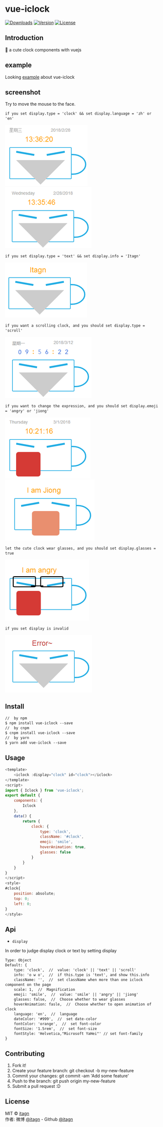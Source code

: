 ﻿# vue-iclock
<p>
  <a href="https://www.npmjs.com/package/vue-iclock.svg"><img src="https://img.shields.io/npm/dm/vue-iclock.svg" alt="Downloads"></a>
  <a href="https://www.npmjs.com/package/vue-iclock.svg"><img src="https://img.shields.io/npm/v/vue-iclock.svg" alt="Version"></a>
  <a href="https://www.npmjs.com/package/vue-iclock.svg"><img src="https://img.shields.io/npm/l/vue-iclock.svg" alt="License"></a>
</p>

## Introduction
:rocket: a cute clock components with vuejs  

## example
Looking [example](https://itagn.github.io/vue-iclock/dist/index.html) about vue-iclock  
## screenshot
Try to move the mouse to the face.  

    if you set display.type = 'clock' && set display.language = 'zh' or 'en'

![clock-zh.png](https://github.com/itagn/vue-iclock/raw/master/img/clock-zh.png) ![clock-en.png](https://github.com/itagn/vue-iclock/raw/master/img/clock-en.png)

    if you set display.type = 'text' && set display.info = 'Itagn' 

![text.png](https://github.com/itagn/vue-iclock/raw/master/img/text.png)

    if you want a scrolling clock, and you should set display.type = 'scroll'

![scroll.png](https://github.com/itagn/vue-iclock/raw/master/img/scroll.png)

    if you want to change the expression, and you should set display.emoji = 'angry' or 'jiong'

![angry.png](https://github.com/itagn/vue-iclock/raw/master/img/angry.png) ![jiong.png](https://github.com/itagn/vue-iclock/raw/master/img/jiong.png)

    let the cute clock wear glasses, and you should set display.glasses = true

![glasses.png](https://github.com/itagn/vue-iclock/raw/master/img/glasses.png)

    if you set display is invalid

![error.png](https://github.com/itagn/vue-iclock/raw/master/img/error.png)

## Install
```text
//  by npm
$ npm install vue-iclock --save
//  by cnpm
$ cnpm install vue-iclock --save
//  by yarn
$ yarn add vue-iclock --save
```
## Usage
```javascript
<template>
    <iclock :display="clock" id="clock"></iclock>
</template>
<script>
import { Iclock } from 'vue-iclock';
export default {
    components: {
        Iclock
    },
    data() {
        return {
            clock: {
                type: 'clock',
                className: '#clock',
                emoji: 'smile',
                hoverAnimation: true,
                glasses: false
            }
        }
    }
}
</script>
<style>
#clock{
    position: absolute;
    top: 0;
    left: 0;
}
</style>
```
## Api
- `display`  

In order to judge display clock or text by setting display  

    Type: Object
    Default: {
        type: 'clock',  //  value: 'clock' || 'text' || 'scroll'
        info: 'o w o',  //  if this.type is 'text', and show this.info
        className: '',  //  set className when more than one iclock component on the page
        scale: 1,  //  Magnification
        emoji: 'smile',  //  value: 'smile' || 'angry' || 'jiong'
        glasses: false,  //  Choose whether to wear glasses
        hoverAnimation: fasle,  //  Choose whether to open animation of clock
        language: 'en',  //  language
        dateColor: '#999',  //  set date-color
        fontColor: 'orange',  //  set font-color
        fontSize: '1.5rem',  //  set font-size
        fontStyle: 'Helvetica,"Microsoft YaHei"' // set font-family
    }

## Contributing

1. Fork it!
1. Create your feature branch: git checkout -b my-new-feature
1. Commit your changes: git commit -am 'Add some feature'
1. Push to the branch: git push origin my-new-feature
1. Submit a pull request :D

## License
MIT © [itagn][1]  
作者: 微博 [@itagn][2] - Github [@itagn][3] 

[1]: https://www.npmjs.com/~itagn
[2]: https://weibo.com/p/1005053782707172
[3]: https://github.com/itagn